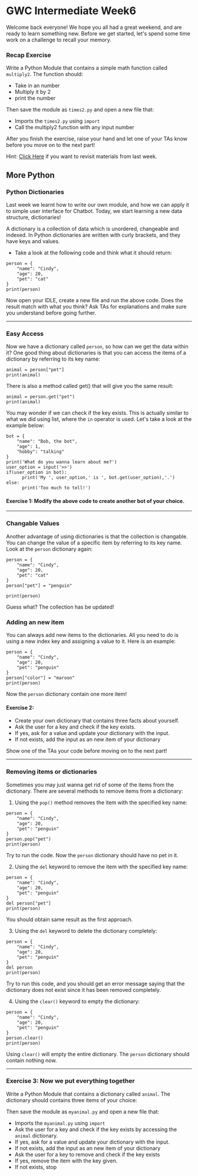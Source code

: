 # GWC Intermediate Week6

Welcome back everyone! We hope you all had a great weekend, and are ready to learn something new. Before we get started, let's spend some time work on a challenge to recall your memory.

### Recap Exercise

Write a Python Module that contains a simple math function called `multiply2`. The function should:
* Take in an number
* Multiply it by 2
* print the number

Then save the module as `times2.py` and open a new file that:
* Imports the `times2.py` using `import`
* Call the multiply2 function with any input number

After you finish the exercise, raise your hand and let one of your TAs know before you move on to the next part!

Hint: [Click Here](https://sites.google.com/umn.edu/umngwcilw4/) if you want to revisit materials from last week.

## More Python
### Python Dictionaries

Last week we learnt how to write our own module, and how we can apply it to simple user interface for Chatbot. Today, we start learning a new data structure, dictionaries!

A dictionary is a collection of data which is unordered, changeable and indexed. In Python dictionaries are written with curly brackets, and they have keys and values.

* Take a look at the following code and think what it should return:
```
person = {
    "name": "Cindy",
    "age": 20,
    "pet": "cat"
}
print(person)
```
Now open your IDLE, create a new file and run the above code. Does the result match with what you think? Ask TAs for explanations and make sure you understand before going further.
___
### Easy Access
Now we have a dictionary called `person`, so how can we get the data within it? One good thing about dictionaries is that you can access the items of a dictionary by referring to its key name:
```
animal = person["pet"]
print(animal)
```
There is also a method called get() that will give you the same result:
```
animal = person.get("pet")
print(animal)
```
You may wonder if we can check if the key exists. This is actually similar to what we did using list, where the `in` operator is used.
Let's take a look at the example below:
```
bot = {
    "name": "Bob, the bot",
    "age": 1,
    "hobby": "talking"
}
print('What do you wanna learn about me?')
user_option = input('>>')
if(user_option in bot):
      print('My ', user_option,' is ', bot.get(user_option),'.')
else:
      print('Too much to tell!')
```
#### Exercise 1: Modify the above code to create another bot of your choice.
___
### Changable Values
Another advantage of using dictionaries is that the collection is changable. You can change the value of a specific item by referring to its key name. Look at the `person` dictionary again:
```
person = {
    "name": "Cindy",
    "age": 20,
    "pet": "cat"
}
person["pet"] = "penguin"

print(person)
```
Guess what? The collection has be updated! 

### Adding an new item
You can always add new items to the dictionaries. All you need to do is using a new index key and assigning a value to it. Here is an example:
```
person = {
    "name": "Cindy",
    "age": 20,
    "pet": "penguin"
}
person["color"] = "maroon"
print(person)
```
Now the `person` dictionary contain one more item!

#### Exercise 2: 
* Create your own dictionary that contains three facts about yourself. 
* Ask the user for a key and check if the key exists.
* If yes, ask for a value and update your dictionary with the input.
* If not exists, add the input as an new item of your dictionary

Show one of the TAs your code before moving on to the next part!
___
### Removing items or dictionaries
Sometimes you may just wanna get rid of some of the items from the dictionary. There are several methods to remove items from a dictionary:

1. Using the `pop()` method removes the item with the specified key name:
```
person = {
    "name": "Cindy",
    "age": 20,
    "pet": "penguin"
}
person.pop("pet")
print(person)
```
Try to run the code. Now the `person` dictionary should have no pet in it.

2. Using the `del` keyword to remove the item with the specified key name:
```
person = {
    "name": "Cindy",
    "age": 20,
    "pet": "penguin"
}
del person["pet"]
print(person)
```
You should obtain same result as the first approach.

3. Using the `del` keyword to delete the dictionary completely:
```
person = {
    "name": "Cindy",
    "age": 20,
    "pet": "penguin"
}
del person
print(person)
```
Try to run this code, and you should get an error message saying that the dictionary does not exist since it has been removed completely.

4. Using the `clear()` keyword to empty the dictionary:
```
person = {
    "name": "Cindy",
    "age": 20,
    "pet": "penguin"
}
person.clear()
print(person)
```
Using `clear()` will empty the entire dictionary. The `person` dictionary should contain nothing now. 
___
### Exercise 3: Now we put everything together
Write a Python Module that contains a dictionary called `animal`. The dictionary should contains three items of your choice:

Then save the module as `myanimal.py` and open a new file that:
* Imports the `myanimal.py` using `import`
* Ask the user for a key and check if the key exists by accessing the `animal` dictionary.
* If yes, ask for a value and update your dictionary with the input.
* If not exists, add the input as an new item of your dictionary
* Ask the user for a key to remove and check if the key exists
* If yes, remove the item with the key given.
* If not exists, stop
